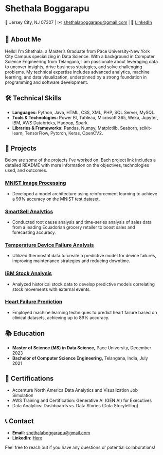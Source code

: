 # Shethala Boggarapu

📍 Jersey City, NJ 07307 | ✉️ [shethalaboggarapu@gmail.com](mailto:shethalaboggarapu@gmail.com) | 🔗 [LinkedIn](https://www.linkedin.com/in/shethala-boggarapu123/)

## 👋 About Me
Hello! I'm Shethala, a Master’s Graduate from Pace University-New York City Campus specializing in Data Science. With a background in Computer Science Engineering from Telangana, I am passionate about leveraging data to uncover insights, drive business strategies, and solve challenging problems. My technical expertise includes advanced analytics, machine learning, and data visualization, underpinned by a strong foundation in programming and software development.

## 🛠 Technical Skills
- **Languages:** Python, Java, HTML, CSS, XML, PHP, SQL Server, MySQL.
- **Tools & Technologies:** Power BI, Tableau, Microsoft 365, Weka, Jupyter, IBM, AWS Databricks, Hadoop, Spark.
- **Libraries & Frameworks:** Pandas, Numpy, Matplotlib, Seaborn, scikit-learn, TensorFlow, Pytorch, Keras, OpenCV2.

## 🌟 Projects
Below are some of the projects I've worked on. Each project link includes a detailed README with more information on the objectives, technologies used, and outcomes.

### [MNIST Image Processing](https://github.com/ShethalaBoggarapu/MNIST)
- Developed a model architecture using reinforcement learning to achieve a 99% accuracy on the MNIST test dataset.

### [SmartSell Analytics](https://github.com/ShethalaBoggarapu/SmartSell)
- Conducted root cause analysis and time-series analysis of sales data from a leading Ecuadorian grocery retailer to boost sales and forecasting accuracy.

### [Temperature Device Failure Analysis](https://github.com/ShethalaBoggarapu/TemperatureDeviceFailure)
- Utilized thermostat data to create a predictive model for device failures, improving maintenance strategies and reducing downtime.

### [IBM Stock Analysis](https://github.com/ShethalaBoggarapu/IBMStocks)
- Analyzed historical stock data to develop predictive models correlating stock movements with external events.

### [Heart Failure Prediction](https://github.com/ShethalaBoggarapu/HeartFailure)
- Employed machine learning techniques to predict heart failure based on clinical datasets, achieving up to 89% accuracy.

## 📚 Education
- **Master of Science (MS) in Data Science,** Pace University, December 2023
- **Bachelor of Computer Science Engineering,** Telangana, India, July 2021

## 📜 Certifications
- Accenture North America Data Analytics and Visualization Job Simulation
- AWS Training and Certification: Generative AI (GEN AI) for Executives
- Data Analytics: Dashboards vs. Data Stories (Data Storytelling)

## 📞 Contact
- **Email:** [shethalaboggarapu@gmail.com](mailto:shethalaboggarapu@gmail.com)
- **LinkedIn:** [Here](https://www.linkedin.com/in/shethala-boggarapu123/)

Feel free to reach out if you have any questions or potential collaborations!
